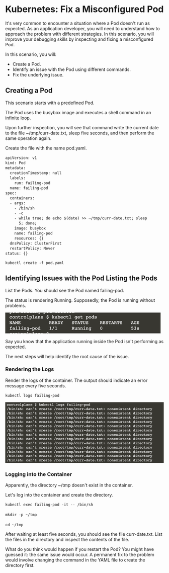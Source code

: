 # Kubernetes: Fix a Misconfigured Pod

It's very common to encounter a situation where a Pod doesn't run as expected. As an application developer, you will need to understand how to approach the problem with different strategies. In this scenario, you will improve your debugging skills by inspecting and fixing a misconfigured Pod.

In this scenario, you will:

* Create a Pod.
* Identify an issue with the Pod using different commands.
* Fix the underlying issue.


## Creating a Pod

This scenario starts with a predefined Pod. 

The Pod uses the busybox image and executes a shell command in an infinite loop. 

Upon further inspection, you will see that command write the current date to the file ~/tmp/curr-date.txt, sleep five seconds, and then perform the same operation again. 

Create the file with the name pod.yaml.

```
apiVersion: v1
kind: Pod
metadata:
  creationTimestamp: null
  labels:
    run: failing-pod
  name: failing-pod
spec:
  containers:
  - args:
    - /bin/sh
    - -c
    - while true; do echo $(date) >> ~/tmp/curr-date.txt; sleep
      5; done;
    image: busybox
    name: failing-pod
    resources: {}
  dnsPolicy: ClusterFirst
  restartPolicy: Never
status: {}
```

```
kubectl create -f pod.yaml
```


## Identifying Issues with the Pod Listing the Pods

List the Pods. You should see the Pod named failing-pod.

The status is rendering Running. Supposedly, the Pod is running without problems.

![initial_status.png](misconguredpod/initial_status.png)

Say you know that the application running inside the Pod isn't performing as expected. 

The next steps will help identify the root cause of the issue.

### Rendering the Logs

Render the logs of the container. The output should indicate an error message every five seconds.

```
kubectl logs failing-pod
```
![failing_pod.png](misconguredpod/failing_pod.png)

### Logging into the Container

Apparently, the directory ~/tmp doesn't exist in the container. 

Let's log into the container and create the directory.

```
kubectl exec failing-pod -it -- /bin/sh

mkdir -p ~/tmp

cd ~/tmp
```

After waiting at least five seconds, you should see the file curr-date.txt. List the files in the directory and inspect the contents of the file.

What do you think would happen if you restart the Pod? You might have guessed it: the same issue would occur. A permanent fix to the problem would involve changing the command in the YAML file to create the directory first.

